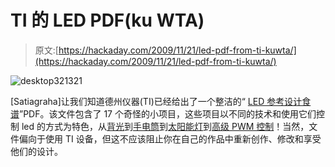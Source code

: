 # TI 的 LED PDF(ku WTA)

> 原文:[https://hackaday.com/2009/11/21/led-pdf-from-ti-kuwta/](https://hackaday.com/2009/11/21/led-pdf-from-ti-kuwta/)

![](../Images/c490d190b93fff1c99c4fb185e3f8e84.png "desktop321321")

[Satiagraha]让我们知道德州仪器(TI)已经给出了一个整洁的“ [LED 参考设计食谱](http://focus.ti.com/lit/sg/slyt349/slyt349.pdf)”PDF。该文件包含了 17 个奇怪的小项目，这些项目以不同的技术和使用它们控制 led 的方式为特色，从[背光](http://hackaday.com/2007/01/09/led-lcd-backlight-replacement/)到[手电筒](http://hackaday.com/2009/04/06/spider-fire-flashlight-upgrade/)到[太阳能灯](http://hackaday.com/2008/05/01/solar-lamp-to-led-projector/)到[高级 PWM 控制](http://hackaday.com/2009/07/13/4-led-rgb-controller/)！当然，文件偏向于使用 TI 设备，但这不应该阻止你在自己的作品中重新创作、修改和享受他们的设计。